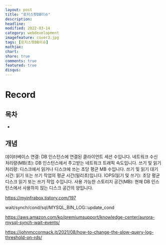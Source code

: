 ```yaml
---
layout: post
title: "로지스팟DB이슈"
description: 
headline: 
modified: 2022-03-14
category: webdevelopment
imagefeature: cover3.jpg
tags: [로지스팟DB이슈]
mathjax: 
chart: 
share: true
comments: true
featured: true
disqus:
---
```


# Record

## 목차
- [](#)

## 개념


데이터베이스 연결: DB 인스턴스에 연결된 클라이언트 세션 수입니다.
네트워크 수신 처리량(MB/초): DB 인스턴스에서 주고받는 네트워크 트래픽 속도입니다.
쓰기 및 읽기 처리량: 디스크에서 읽거나 디스크에 쓰는 초당 평균 MB 수입니다.
쓰기 및 읽기 대기 시간: 읽기 또는 쓰기 작업의 평균 시간(밀리초)입니다.
IOPS(읽기 및 쓰기): 초당 평균 디스크 읽기 또는 쓰기 작업 수입니다.
사용 가능한 스토리지 공간(MB): 현재 DB 인스턴스에서 사용하지 않는 디스크 공간의 양입니다.

https://myinfrabox.tistory.com/197


wait/synch/cond/sql/MYSQL_BIN_LOG::update_cond

https://aws.amazon.com/ko/premiumsupport/knowledge-center/aurora-mysql-synch-wait-events/


https://johnmccormack.it/2021/08/how-to-change-the-slow-query-log-threshold-on-rds/


